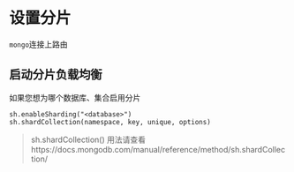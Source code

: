 # 设置分片

`mongo`连接上路由

## 启动分片负载均衡

如果您想为哪个数据库、集合启用分片

```
sh.enableSharding("<database>")
sh.shardCollection(namespace, key, unique, options)
```
> sh.shardCollection() 用法请查看https://docs.mongodb.com/manual/reference/method/sh.shardCollection/







